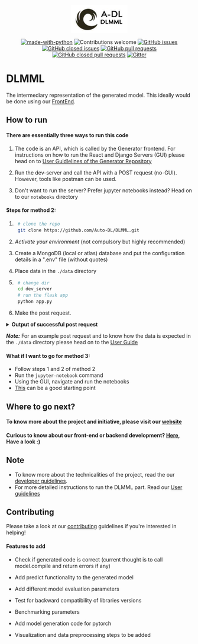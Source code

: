 <p align="center"><img width=30% src="static/adl_dlmml.png"></p>

<center>

[![made-with-python](https://img.shields.io/badge/Made%20with-Python-1f425f.svg)](https://www.python.org/)
![Contributions welcome](https://img.shields.io/badge/contributions-welcome-orange.svg)
[![GitHub issues](https://img.shields.io/github/issues-raw/Auto-DL/DLMML?color=red)](https://github.com/Auto-DL/DLMML/issues?q=is%3Aopen+is%3Aissue)
[![GitHub closed issues](https://img.shields.io/github/issues-closed-raw/Auto-DL/DLMML)](https://github.com/Auto-DL/DLMML/issues?q=is%3Aissue+is%3Aclosed)
[![GitHub pull requests](https://img.shields.io/github/issues-pr-raw/Auto-DL/DLMML)](https://github.com/Auto-DL/DLMML/pulls?q=is%3Aopen+is%3Apr)
[![GitHub closed pull requests](https://img.shields.io/github/issues-pr-closed-raw/Auto-DL/DLMML?color=green)](https://github.com/Auto-DL/DLMML/pulls?q=is%3Apr+is%3Aclosed)
[![Gitter](https://badges.gitter.im/Auto_DL/community.svg)](https://gitter.im/Auto_DL/community?utm_source=badge&utm_medium=badge&utm_campaign=pr-badge)

</center>

# DLMML

The intermediary representation of the generated model.
This ideally would be done using our [FrontEnd](https://github.com/Auto-DL/Generator/tree/fossunited-demo/FrontEndApp).


## How to run

#### There are essentially three ways to run this code

1. The code is an API, which is called by the Generator frontend. For instructions on how to run the React and Django Servers (GUI) please head on to [User Guidlelines of the Generator Repository](https://github.com/Auto-DL/Generator/blob/master/docs/userguide.md)

2. Run the dev-server and call the API with a POST request (no-GUI). However, tools like postman can be used.

3. Don't want to run the server? Prefer jupyter notebooks instead? Head on to our `notebooks` directory

#### Steps for method 2: 

1. ```sh
    # clone the repo
    git clone https://github.com/Auto-DL/DLMML.git
    ```

2. *Activate your environment* (not compulsory but highly recommended)

3. Create a MongoDB (local or atlas) database and put the configuration details in a ".env" file (without quotes)

4. Place data in the `./data` directory

5. ```sh
    # change dir
    cd dev_server
    # run the flask app
    python app.py
    ```
6. Make the post request.

<details>
    <summary><strong>Output  of successful post request</strong></summary>
    
    ![Output of successful post request](Output of successful post request.PNG)
    
    To get this output follow the following steps:
   
    - import the collections from "example_json" folder into postman
    
    ![Postman Screen](Postman Screen.PNG)
    
    - Run Generator (by following steps written in it's README)
    
    - Send the POST Request
    
</details>

***Note:*** For an example post request and to know how the data is expected in the `./data` directory please head on to the [User Guide](https://github.com/Auto-DL/DLMML/blob/master/docs/userguide.md) 

#### What if I want to go for method 3:

- Follow steps 1 and 2 of method 2
- Run the `jupyter-notebook` command
- Using the GUI, navigate and run the notebooks
- [This](https://github.com/Auto-DL/DLMML/blob/master/notebooks/Code%20Generator%20PlayBook.ipynb) can be a good starting point


## Where to go next?

#### To know more about the project and initiative, please visit our [website](https://auto-dl.github.io/)

#### Curious to know about our front-end or backend development? [Here](https://github.com/Auto-DL/Generator), Have a look :)

## Note
- To know more about the technicalities of the project, read the our [developer guidelines](https://github.com/Auto-DL/DLMML/blob/master/docs/devguide.md).
- For more detailed instructions to run the DLMML part. Read our [User guidelines](https://github.com/Auto-DL/DLMML/blob/master/docs/userguide.md) 

## Contributing
Please take a look at our [contributing](https://github.com/Auto-DL/DLMML/blob/master/docs/contributing.md) guidelines if you're interested in helping!

#### Features to add
- Check if generated code is correct (current thought is to call model.compile and return errors if any)

- Add predict functionality to the generated model

- Add different model evaluation parameters

- Test for backward compatibility of libraries versions

- Benchmarking parameters

- Add model generation code for pytorch

- Visualization and data preprocessing steps to be added
